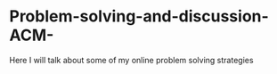 # Problem-solving-and-discussion-ACM-
Here I will talk about some of my online problem solving strategies  
